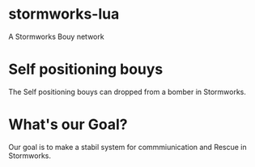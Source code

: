 # stormworks-lua
A Stormworks Bouy network

# Self positioning bouys
The Self positioning bouys can dropped from a bomber in Stormworks.

# What's our Goal?
Our goal is to make a stabil system for commmiunication and Rescue in Stormworks. 
